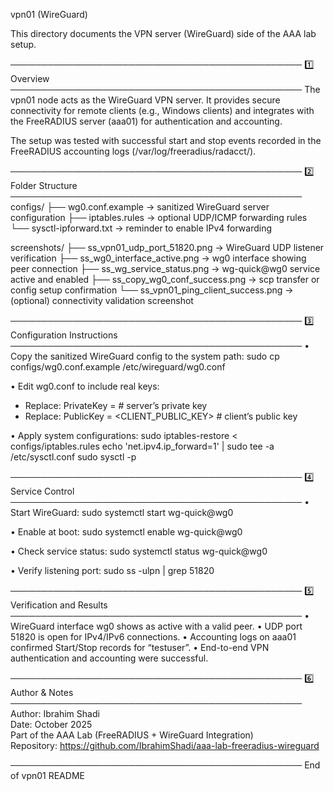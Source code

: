 vpn01 (WireGuard)

This directory documents the VPN server (WireGuard) side of the AAA lab setup.

───────────────────────────────────────────────
1️⃣ Overview
───────────────────────────────────────────────
The vpn01 node acts as the WireGuard VPN server. It provides secure connectivity 
for remote clients (e.g., Windows clients) and integrates with the FreeRADIUS 
server (aaa01) for authentication and accounting.

The setup was tested with successful start and stop events recorded in the 
FreeRADIUS accounting logs (/var/log/freeradius/radacct/).

───────────────────────────────────────────────
2️⃣ Folder Structure
───────────────────────────────────────────────
configs/
 ├── wg0.conf.example          → sanitized WireGuard server configuration
 ├── iptables.rules            → optional UDP/ICMP forwarding rules
 └── sysctl-ipforward.txt      → reminder to enable IPv4 forwarding

screenshots/
 ├── ss_vpn01_udp_port_51820.png       → WireGuard UDP listener verification
 ├── ss_wg0_interface_active.png       → wg0 interface showing peer connection
 ├── ss_wg_service_status.png          → wg-quick@wg0 service active and enabled
 ├── ss_copy_wg0_conf_success.png      → scp transfer or config setup confirmation
 └── ss_vpn01_ping_client_success.png  → (optional) connectivity validation screenshot



───────────────────────────────────────────────
3️⃣ Configuration Instructions
───────────────────────────────────────────────
• Copy the sanitized WireGuard config to the system path:
  sudo cp configs/wg0.conf.example /etc/wireguard/wg0.conf

• Edit wg0.conf to include real keys:
  - Replace:  PrivateKey = <REDACTED>            # server’s private key
  - Replace:  PublicKey  = <CLIENT_PUBLIC_KEY>  # client’s public key

• Apply system configurations:
  sudo iptables-restore < configs/iptables.rules
  echo 'net.ipv4.ip_forward=1' | sudo tee -a /etc/sysctl.conf
  sudo sysctl -p

───────────────────────────────────────────────
4️⃣ Service Control
───────────────────────────────────────────────
• Start WireGuard:
  sudo systemctl start wg-quick@wg0

• Enable at boot:
  sudo systemctl enable wg-quick@wg0

• Check service status:
  sudo systemctl status wg-quick@wg0

• Verify listening port:
  sudo ss -ulpn | grep 51820

───────────────────────────────────────────────
5️⃣ Verification and Results
───────────────────────────────────────────────
• WireGuard interface wg0 shows as active with a valid peer.
• UDP port 51820 is open for IPv4/IPv6 connections.
• Accounting logs on aaa01 confirmed Start/Stop records for “testuser”.
• End-to-end VPN authentication and accounting were successful.

───────────────────────────────────────────────
6️⃣ Author & Notes
───────────────────────────────────────────────
Author: Ibrahim Shadi  
Date: October 2025  
Part of the AAA Lab (FreeRADIUS + WireGuard Integration)  
Repository: https://github.com/IbrahimShadi/aaa-lab-freeradius-wireguard

───────────────────────────────────────────────
End of vpn01 README
